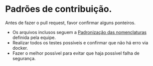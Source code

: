 # Padrões de contribuição.
Antes de fazer o pull request, favor confirmar alguns ponteiros.
- Os arquivos inclusos seguem a [Padronização das nomenclaturas](https://github.com/orgs/Maua-Dev/teams/squad-marocas/discussions/1) definida pela equipe.
- Realizar todos os testes possíveis e confirmar que não há erro via docker.
- Fazer o melhor possível para evitar que haja possível falha de segurança.